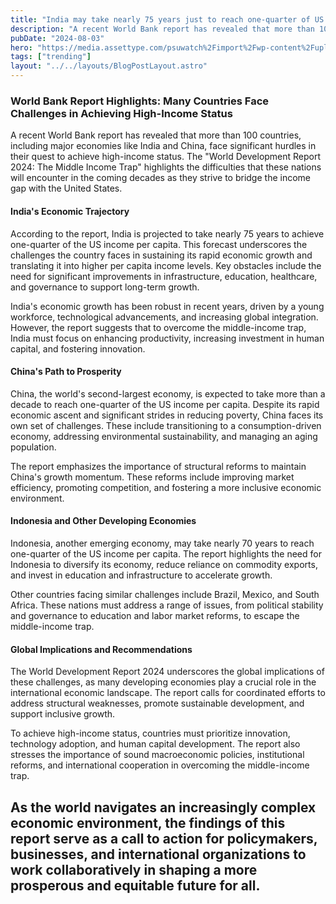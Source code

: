 ```yaml
---
title: "India may take nearly 75 years just to reach one-quarter of US income per capita, a World Bank report said"
description: "A recent World Bank report has revealed that more than 100 countries, including major economies like India and China, face significant hurdles in their quest to achieve high-income status."
pubDate: "2024-08-03"
hero: "https://media.assettype.com/psuwatch%2Fimport%2Fwp-content%2Fuploads%2F2022%2F02%2Fworld-bank.jpg?w=480&auto=format%2Ccompress"
tags: ["trending"]
layout: "../../layouts/BlogPostLayout.astro"
---
```

### World Bank Report Highlights: Many Countries Face Challenges in Achieving High-Income Status

A recent World Bank report has revealed that more than 100 countries, including major economies like India and China, face significant hurdles in their quest to achieve high-income status. The "World Development Report 2024: The Middle Income Trap" highlights the difficulties that these nations will encounter in the coming decades as they strive to bridge the income gap with the United States.

#### India's Economic Trajectory

According to the report, India is projected to take nearly 75 years to achieve one-quarter of the US income per capita. This forecast underscores the challenges the country faces in sustaining its rapid economic growth and translating it into higher per capita income levels. Key obstacles include the need for significant improvements in infrastructure, education, healthcare, and governance to support long-term growth.

India's economic growth has been robust in recent years, driven by a young workforce, technological advancements, and increasing global integration. However, the report suggests that to overcome the middle-income trap, India must focus on enhancing productivity, increasing investment in human capital, and fostering innovation.

#### China's Path to Prosperity

China, the world's second-largest economy, is expected to take more than a decade to reach one-quarter of the US income per capita. Despite its rapid economic ascent and significant strides in reducing poverty, China faces its own set of challenges. These include transitioning to a consumption-driven economy, addressing environmental sustainability, and managing an aging population.

The report emphasizes the importance of structural reforms to maintain China's growth momentum. These reforms include improving market efficiency, promoting competition, and fostering a more inclusive economic environment.

#### Indonesia and Other Developing Economies

Indonesia, another emerging economy, may take nearly 70 years to reach one-quarter of the US income per capita. The report highlights the need for Indonesia to diversify its economy, reduce reliance on commodity exports, and invest in education and infrastructure to accelerate growth.

Other countries facing similar challenges include Brazil, Mexico, and South Africa. These nations must address a range of issues, from political stability and governance to education and labor market reforms, to escape the middle-income trap.

#### Global Implications and Recommendations

The World Development Report 2024 underscores the global implications of these challenges, as many developing economies play a crucial role in the international economic landscape. The report calls for coordinated efforts to address structural weaknesses, promote sustainable development, and support inclusive growth.

To achieve high-income status, countries must prioritize innovation, technology adoption, and human capital development. The report also stresses the importance of sound macroeconomic policies, institutional reforms, and international cooperation in overcoming the middle-income trap.

As the world navigates an increasingly complex economic environment, the findings of this report serve as a call to action for policymakers, businesses, and international organizations to work collaboratively in shaping a more prosperous and equitable future for all.
---